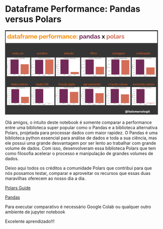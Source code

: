 # Dataframe Performance: Pandas versus Polars


![ScreenShot](pandas_x_polars.png)

Olá amigos, o intuito deste notebook é somente comparar a performance entre uma biblioteca super popular como o Pandas e a biblioteca alternativa Polars, projetada para processar dados com maior rapidez.
O Pandas é uma biblioteca python essencial para análise de dados e toda a sua ciência, mas ele possui uma grande desvantagem por ser lento ao trabalhar com grande volume de dados. Com isso, desenvolveram essa biblioteca Polars que tem como filosofia acelerar o processo e manipulação de grandes volumes de dados.

Deixo aqui todos os créditos a comunidade Polars que contribui para que nós possamos testar, comparar e aproveitar os recursos que essas duas maravilhas oferecem ao nosso dia a dia.

<a href="https://pola-rs.github.io/polars-book/">Polars Guide</a>

<a href="https://pandas.pydata.org/pandas-docs/stable/index.html">Pandas</a>


Para executar comparativo é necessário Google Colab ou qualquer outro ambiente de jupyter notebook 

Excelente aprendizado!!!
